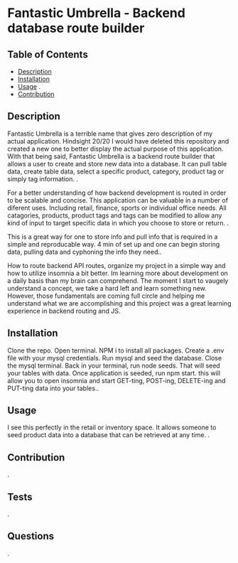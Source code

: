 # Fantastic Umbrella - Backend database route builder 
  

  ## Table of Contents

  * [Description](#description)
  * [Installation](#installation)
  * [Usage](#usage)
  .
  * [Contribution](#contribution)
  
  ## Description 

  Fantastic Umbrella is a terrible name that gives zero description of my actual application. Hindsight 20/20 I would have deleted this repository and created a new one to better display the actual purpose of this application. With that being said, Fantastic Umbrella is a backend route builder that allows a user to create and store new data into a database. It can pull table data, create table data, select a specific product, category, product tag or simply tag information. .

  For a better understanding of how backend development is routed in order to be scalable and concise. This application can be valuable in a number of diferent uses. Including retail, finance, sports or individual office needs. All catagories, products, product tags and tags can be modified to allow any kind of input to target specific data in which you choose to store or return. .

  This is a great way for one to store info and pull info that is required in a simple and reproducable way. 4 min of set up and one can begin storing data, pulling data and cyphoning the info they need..

  How to route backend API routes, organize my project in a simple way and how to utilize insomnia a bit better. Im learning more about development on a daily basis than my brain can comprehend. The moment I start to vaugely understand a concept, we take a hard left and learn something new. However, those fundamentals are coming full circle and helping me understand what we are accomplishing and this project was a great learning experience in backend routing and JS.

 

  ## Installation
  Clone the repo. Open terminal. NPM i to install all packages. Create a .env file with your mysql credentials. Run mysql and seed the database. Close the mysql terminal. Back in your terminal, run node seeds. That will seed your tables with data. Once application is seeded, run npm start. this will allow you to open insomnia and start GET-ting, POST-ing, DELETE-ing and PUT-ting data into your tables..

  ## Usage

  I see this perfectly in the retail or inventory space. It allows someone to seed product data into a database that can be retrieved at any time. .

  ## Contribution

  .

  ## Tests

  .

  ## Questions

  .

  